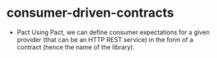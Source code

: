 # consumer-driven-contracts

- Pact
Using Pact, we can define consumer expectations for a given provider (that can be an HTTP REST service) in the form of a contract (hence the name of the library).